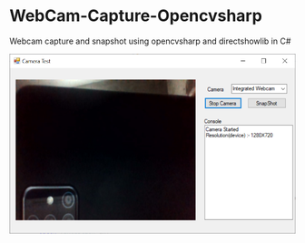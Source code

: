 # WebCam-Capture-Opencvsharp
Webcam capture and snapshot using opencvsharp and directshowlib in C#

![Demo](./static/demo.png "Demo")
